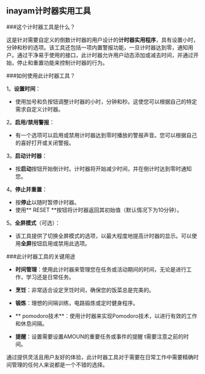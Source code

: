 ## inayam计时器实用工具

###这个计时器工具是什么？

这是针对需要自定义的倒数计时器的用户设计的**计时器实用程序**，具有设置小时，分钟和秒的选项。该工具还包括一项内置警报功能，一旦计时器达到零，通知用户。通过干净易于使用的接口，此计时器允许用户动态添加或减去时间，并通过开始，停止和重置功能来控制计时器的行为。

###如何使用此计时器工具？

1。**设置时间**：
- 使用加号和负按钮调整计时器的小时，分​​钟和秒。这使您可以根据自己的特定需求自定义计时器。

2。**启用/禁用警报**：
- 有一个选项可以启用或禁用计时器达到零时播放的警报声音。您可以根据自己的喜好打开或关闭警报。

3。**启动计时器**：
- 按**启动**按钮开始倒计时。计时器将开始减少时间，并在倒计时达到零时通知您。

4。**停止并重置**：
- 按**停止**以随时暂停计时器。
- 使用** RESET **按钮将计时器返回其初始值（默认情况下为10分钟）。

5。**全屏模式**（可选）：
- 该工具提供了切换全屏模式的选项，以最大程度地提高计时器的显示。可以使用**全屏**按钮启用或禁用此选项。

###此计时器工具的关键用途

-  **时间管理**：使用此计时器来管理您在任务或活动期间的时间，无论是进行工作，学习还是日常任务。

-  **烹饪**：非常适合设定烹饪时间，确保您的饭菜总是完美的。

-  **锻炼**：理想的间隔训练，电路锻炼或定时健身程序。

-  ** pomodoro技术**：使用计时器来实现Pomodoro技术，以进行有效的工作和休息间隔。

-  **提醒**：设置需要设置AMOUN的重要任务或事件的提醒 t需要注意之前的时间。

通过提供灵活且用户友好的体验，此计时器工具对于需要在日常工作中需要精确时间管理的任何人来说都是一个不错的选择。